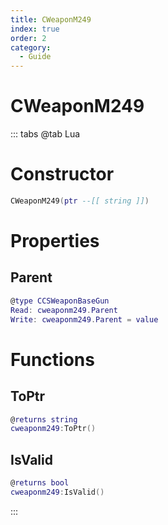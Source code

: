 ```yaml
---
title: CWeaponM249
index: true
order: 2
category:
  - Guide
---
```


# CWeaponM249

::: tabs
@tab Lua
# Constructor
```lua
CWeaponM249(ptr --[[ string ]])
```
# Properties
## Parent 
```lua
@type CCSWeaponBaseGun
Read: cweaponm249.Parent
Write: cweaponm249.Parent = value
```
# Functions
## ToPtr
```lua
@returns string
cweaponm249:ToPtr()
```
## IsValid
```lua
@returns bool
cweaponm249:IsValid()
```

:::